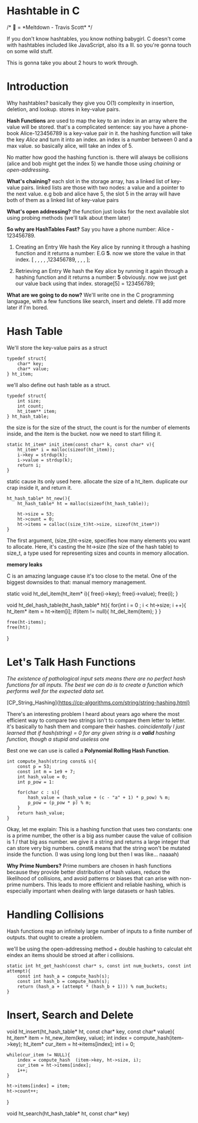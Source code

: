 # Hashtable in C

/* 📀 = *Meltdown - Travis Scott\* \*/

If you don't know hashtables, you know nothing babygirl.
C doesn't come with hashtables included like JavaScript, also its a lll. so you're gonna touch on some wild stuff.

This is gonna take you about 2 hours to work through.

# Introduction

Why hashtables?
basically they give you O(1) complexity in insertion, deletion, and lookup.
stores in key-value pairs.

**Hash Functions** are used to map the key to an index in an array where the value will be stored.
that's a complicated sentence:
say you have a phone-book
Alice-123456789 is a key-value pair in it.
the hashing function will take the key _Alice_ and turn it into an index.
an index is a number between 0 and a max value.
so basically alice, will take an index of 5.

No matter how good the hashing function is. there will always be collisions (alice and bob might get the index 5)
we handle those using _chaining_ or _open-addressing_.

**What's chaining?**
each slot in the storage array, has a linked list of key-value pairs.
linked lists are those with two nodes: a value and a pointer to the next value.
e.g bob and alice have 5, the slot 5 in the array will have both of them as a linked list of key-value pairs

**What's open addressing?**
the function just looks for the next available slot using probing methods (we'll talk about them later)

**So why are HashTables Fast?**
Say you have a phone number:
Alice - 123456789.

1. Creating an Entry
   We hash the Key alice by running it through a hashing function and it returns a number: E.G **5**.
   now we store the value in that index.
   [ , , , , ,123456789, , , , ];

2. Retrieving an Entry
   We hash the Key alice by running it again through a hashing function and it returns a number: **5** obviously.
   now we just get our value back using that index.
   storage[5] = 123456789;

**What are we going to do now?**
We'll write one in the C programming language, with a few functions like search, insert and delete.
I'll add more later if I'm bored.

# Hash Table

We'll store the key-value pairs as a struct

```
typedef struct{
    char* key;
    char* value;
} ht_item;
```

we'll also define out hash table as a struct.

```
typedef struct{
    int size;
    int count;
    ht_item** item;
} ht_hash_table;
```

the size is for the size of the struct, the count is for the number of elements inside, and the item is the bucket.
now we need to start filling it.

```
static ht_item* init_item(const char* k, const char* v){
    ht_item* i = malloc(sizeof(ht_item));
    i->key = strdup(k);
    i->value = strdup(k);
    return i;
}
```

static cause its only used here.
allocate the size of a ht_item. duplicate our crap inside it, and return it.

```
ht_hash_table* ht_new(){
    ht_hash_table* ht = malloc(sizeof(ht_hash_table));

    ht->size = 53;
    ht->count = 0;
    ht->items = calloc((size_t)ht->size, sizeof(ht_item*))
}
```

The first argument, (size_t)ht->size, specifies how many elements you want to allocate.
Here, it's casting the ht->size (the size of the hash table) to size_t, a type used for representing sizes and counts in memory allocation.

**memory leaks**

C is an amazing language cause it's too close to the metal. 
One of the biggest downsides to that: manual memory management.

static void ht_del_item(ht_item* i){
    free(i->key);
    free(i->value);
    free(i);
}

void ht_del_hash_table(ht_hash_table* ht){
    for(int i = 0 ; i < ht->size; i ++){
        ht_item* item = ht->item[i];
        if(item != null){
            ht_del_item(item);
        }
    }

    free(ht-items);
    free(ht);
}

# Let's Talk Hash Functions

*The existence of pathological input sets means there are no perfect hash functions for all inputs. The best we can do is to create a function which performs well for the expected data set.*

[CP_String_Hashing]{https://cp-algorithms.com/string/string-hashing.html}

There's an interesting problem I heard about years ago where the most efficient way to compare two strings isn't to compare them letter to letter.
it's basically to hash them and compare their hashes.
*coincidentally I just learned that if hash(string) = 0 for any given string is a **valid** hashing function, though a stupid and useless one*

Best one we can use is called a **Polynomial Rolling Hash Function**.
```
int compute_hash(string const& s){
    const p = 53;
    const int m = 1e9 + 7;
    int hash_value = 0;
    int p_pow = 1:

    for(char c : s){
        hash_value = (hash_value + (c - "a" + 1) * p_pow) % m;
        p_pow = (p_pow * p) % m;
    }
    return hash_value;
}
``` 

Okay, let me explain:
This is a hashing function that uses two constants: one is a prime number, the other is a big ass number cause the value of collision is 1 / that big ass number.
we give it a string
and returns a large integer that can store very big numbers.
const& means that the string won't be mutated inside the function.
(I was using long long but then I was like... naaaah)

**Why Prime Numbers?**
Prime numbers are chosen in hash functions because they provide better distribution of hash values, reduce the likelihood of collisions, and avoid patterns or biases that can arise with non-prime numbers. This leads to more efficient and reliable hashing, which is especially important when dealing with large datasets or hash tables.

# Handling Collisions

Hash functions map an infinitely large number of inputs to a finite number of outputs.
that ought to create a problem.

we'll be using the open-addressing method + double hashing to calculat eht eindex an items should be stroed at after i collisions.
```
static int ht_get_hash(const char* s, const int num_buckets, const int attempt){
    const int hash_a = compute_hash(s);
    const int hash_b = compute_hash(s);
    return (hash_a + (attempt * (hash_b + 1))) % num_buckets;
}
```

# Insert, Search and Delete

void ht_insert(ht_hash_table* ht, const char* key, const char* value){
    ht_item* item = ht_new_item(key, value);
    int index = compute_hash(item->key);
    ht_item* cur_item = ht->items[index];
    int i = 0;

    while(cur_item != NULL){
        index = compute_hash  (item->key, ht->size, i);
        cur_item = ht->items[index];
        i++;
    }

    ht->items[index] = item;
    ht->count++;
}

void ht_search(ht_hash_table* ht, const char* key) 